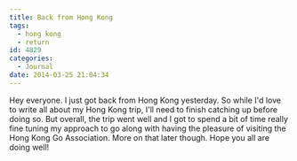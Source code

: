 ```yaml
---
title: Back from Hong Kong
tags:
  - hong kong
  - return
id: 4829
categories:
  - Journal
date: 2014-03-25 21:04:34
---
```


Hey everyone. I just got back from Hong Kong yesterday. So while I'd love to write all about my Hong Kong trip, I'll need to finish catching up before doing so. But overall, the trip went well and I got to spend a bit of time really fine tuning my approach to go along with having the pleasure of visiting the Hong Kong Go Association. More on that later though. Hope you all are doing well!